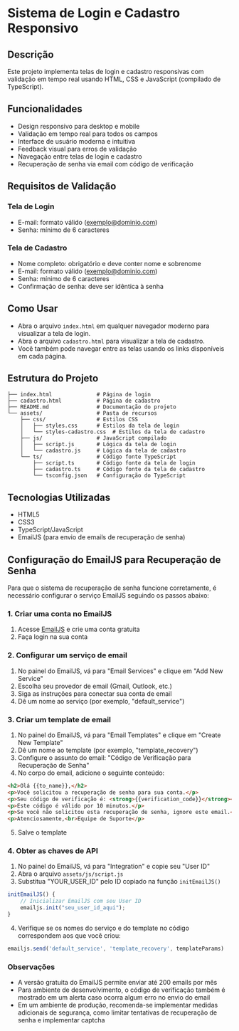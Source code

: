 # Sistema de Login e Cadastro Responsivo

## Descrição
Este projeto implementa telas de login e cadastro responsivas com validação em tempo real usando HTML, CSS e JavaScript (compilado de TypeScript).

## Funcionalidades
- Design responsivo para desktop e mobile
- Validação em tempo real para todos os campos
- Interface de usuário moderna e intuitiva
- Feedback visual para erros de validação
- Navegação entre telas de login e cadastro
- Recuperação de senha via email com código de verificação

## Requisitos de Validação
### Tela de Login
- E-mail: formato válido (exemplo@dominio.com)
- Senha: mínimo de 6 caracteres

### Tela de Cadastro
- Nome completo: obrigatório e deve conter nome e sobrenome
- E-mail: formato válido (exemplo@dominio.com)
- Senha: mínimo de 6 caracteres
- Confirmação de senha: deve ser idêntica à senha

## Como Usar
- Abra o arquivo `index.html` em qualquer navegador moderno para visualizar a tela de login.
- Abra o arquivo `cadastro.html` para visualizar a tela de cadastro.
- Você também pode navegar entre as telas usando os links disponíveis em cada página.

## Estrutura do Projeto

```
├── index.html              # Página de login
├── cadastro.html           # Página de cadastro
├── README.md               # Documentação do projeto
└── assets/                 # Pasta de recursos
    ├── css/                # Estilos CSS
    │   ├── styles.css      # Estilos da tela de login
    │   └── styles-cadastro.css  # Estilos da tela de cadastro
    ├── js/                 # JavaScript compilado
    │   ├── script.js       # Lógica da tela de login
    │   └── cadastro.js     # Lógica da tela de cadastro
    └── ts/                 # Código fonte TypeScript
        ├── script.ts       # Código fonte da tela de login
        ├── cadastro.ts     # Código fonte da tela de cadastro
        └── tsconfig.json   # Configuração do TypeScript
```

## Tecnologias Utilizadas
- HTML5
- CSS3
- TypeScript/JavaScript
- EmailJS (para envio de emails de recuperação de senha)

## Configuração do EmailJS para Recuperação de Senha

Para que o sistema de recuperação de senha funcione corretamente, é necessário configurar o serviço EmailJS seguindo os passos abaixo:

### 1. Criar uma conta no EmailJS

1. Acesse [EmailJS](https://www.emailjs.com/) e crie uma conta gratuita
2. Faça login na sua conta

### 2. Configurar um serviço de email

1. No painel do EmailJS, vá para "Email Services" e clique em "Add New Service"
2. Escolha seu provedor de email (Gmail, Outlook, etc.)
3. Siga as instruções para conectar sua conta de email
4. Dê um nome ao serviço (por exemplo, "default_service")

### 3. Criar um template de email

1. No painel do EmailJS, vá para "Email Templates" e clique em "Create New Template"
2. Dê um nome ao template (por exemplo, "template_recovery")
3. Configure o assunto do email: "Código de Verificação para Recuperação de Senha"
4. No corpo do email, adicione o seguinte conteúdo:

```html
<h2>Olá {{to_name}},</h2>
<p>Você solicitou a recuperação de senha para sua conta.</p>
<p>Seu código de verificação é: <strong>{{verification_code}}</strong></p>
<p>Este código é válido por 10 minutos.</p>
<p>Se você não solicitou esta recuperação de senha, ignore este email.</p>
<p>Atenciosamente,<br>Equipe de Suporte</p>
```

5. Salve o template

### 4. Obter as chaves de API

1. No painel do EmailJS, vá para "Integration" e copie seu "User ID"
2. Abra o arquivo `assets/js/script.js`
3. Substitua "YOUR_USER_ID" pelo ID copiado na função `initEmailJS()`

```javascript
initEmailJS() {
    // Inicializar EmailJS com seu User ID
    emailjs.init("seu_user_id_aqui");
}
```

4. Verifique se os nomes do serviço e do template no código correspondem aos que você criou:

```javascript
emailjs.send('default_service', 'template_recovery', templateParams)
```

### Observações

- A versão gratuita do EmailJS permite enviar até 200 emails por mês
- Para ambiente de desenvolvimento, o código de verificação também é mostrado em um alerta caso ocorra algum erro no envio do email
- Em um ambiente de produção, recomenda-se implementar medidas adicionais de segurança, como limitar tentativas de recuperação de senha e implementar captcha
